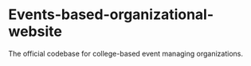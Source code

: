# Events-based-organizational-website

The official codebase for college-based event managing organizations.
